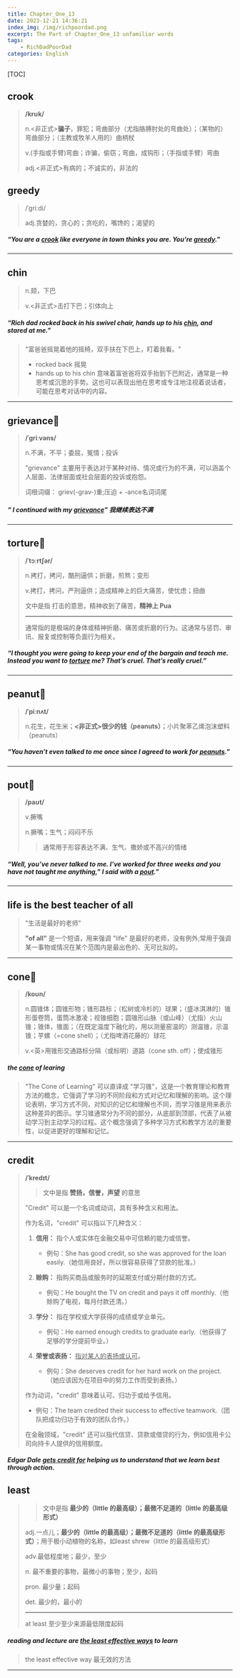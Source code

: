 ```yaml
---
title: Chapter_One_13
date: 2023-12-21 14:36:21
index_img: /img/richpoordad.png
excerpt: The Part of Chapter_One_13 unfamiliar words
tags: 
    - RichDadPoorDad
categories: English
---
```


[TOC]

## crook

> **/krʊk/**
>
> n.<非正式>**骗子**，罪犯；弯曲部分（尤指胳膊肘处的弯曲处）；（某物的）弯曲部分；（主教或牧羊人用的）曲柄杖
> 
>v.(手指或手臂)弯曲；诈骗，偷窃；弯曲，成钩形；（手指或手臂）弯曲
> 
> adj.<非正式>有病的；不诚实的，非法的

## greedy

> /ˈɡriːdi/
>
> adj.贪婪的，贪心的；贪吃的，嘴馋的；渴望的
> 

##### “You are a **<u>crook</u>** like everyone in town thinks you are. You’re **<u>greedy</u>**.”

---

## chin

> n.颏，下巴
> 
>v.<非正式>击打下巴；引体向上
> 

##### “Rich dad rocked back in his swivel chair, hands up to his **<u>chin</u>**, and stared at me.”

> "富爸爸摇晃着他的摇椅，双手扶在下巴上，盯着我看。"
>
> - rocked back 摇晃
> - hands up to his chin  意味着富爸爸将双手抬到下巴附近，通常是一种思考或沉思的手势。这也可以表现出他在思考或专注地注视着说话者，可能在思考对话中的内容。

---

## grievance🚩

> **/ˈɡriːvəns/**
>
> n.不满，不平；委屈，冤情；投诉
>
> "grievance" 主要用于表达对于某种对待、情况或行为的不满，可以涵盖个人层面、法律层面或社会层面的投诉或抱怨。
>
> 词根词缀： griev(-grav-)重;压迫 + -ance名词词尾

##### “ I continued with my **<u>grievance</u>**” 	我继续表达不满

---

## torture🚩

> **/ˈtɔːrtʃər/**
>
> n.拷打，拷问，酷刑逼供；折磨，煎熬；变形
>
> v.拷打，拷问，严刑逼供；造成精神上的巨大痛苦，使忧虑；扭曲
>
> 文中是指 打击的意思，精神收到了痛苦，**精神上 Pua** 
>
> ---
>
> 通常指的是极端的身体或精神折磨、痛苦或折磨的行为。这通常与惩罚、审讯、报复或控制等负面行为相关。

##### “I thought you were going to keep your end of the bargain and teach me. Instead you want to **<u>torture</u>** me? That’s cruel. That’s really cruel.”

---

## peanut🚩

> **/ˈpiːnʌt/**
>
> n.花生，花生米；**<非正式>很少的钱（peanuts）**；小片聚苯乙烯泡沫塑料（peanuts）

##### “You haven’t even talked to me once since I agreed to work for **<u>peanuts</u>**.”

---

## pout🚩

> **/paʊt/**
>
> v.撅嘴
> 
>n.撅嘴；生气；闷闷不乐
> 
> > 通常用于形容表达不满、生气、撒娇或不高兴的情绪
>

##### “Well, you’ve never talked to me. I’ve worked for three weeks and you have not taught me anything,” I said with a **<u>pout</u>**.”

---

## life is the best teacher of all

> "生活是最好的老师"
>
> **"of all"** 是一个短语，用来强调 "life" 是最好的老师，没有例外;常用于强调某一事物或情况在某个范围内是最出色的、无可比拟的。

---

## cone🚩

> **/koʊn/**
>
> n.圆锥体；圆锥形物；锥形路标；（松树或冷杉的）球果；（盛冰淇淋的）锥形蛋卷筒，蛋筒冰激凌；视锥细胞；圆锥形山脉（或山峰）（尤指）火山锥；锥体，锥面；（在既定温度下融化的，用以测量窑温的）测温锥，示温锥；芋螺（=cone shell）；（尤指啤酒花藤的）球花
> 
>v.<英>用锥形交通路标分隔（或标明）道路（cone sth. off）；使成锥形
> 

##### the **<u>cone</u>** of learing

> "The Cone of Learning" 可以直译成 "学习锥"，这是一个教育理论和教育方法的概念，它强调了学习的不同阶段和方式对记忆和理解的影响。这个理论表明，学习方式不同，对知识的记忆和理解也不同，而学习锥是用来表示这种差异的图示。学习锥通常分为不同的部分，从底部到顶部，代表了从被动学习到主动学习的过程。这个概念强调了多种学习方式和教学方法的重要性，以促进更好的理解和记忆。

---

## credit

> **/ˈkredɪt/**
>
> > 文中是指 **赞扬，信誉，声望** 的意思
>
> "Credit" 可以是一个名词或动词，具有多种含义和用法。
>
> 作为名词，"credit" 可以指以下几种含义：
>
> 1. **信用：** 指个人或实体在金融交易中可信赖的能力或信誉。
>    - 例句：She has good credit, so she was approved for the loan easily.（她信用良好，所以很容易获得了贷款的批准。）
>
> 2. **赊购：** 指购买商品或服务时的延期支付或分期付款的方式。
>    - 例句：He bought the TV on credit and pays it off monthly.（他赊购了电视，每月付款还清。）
>
> 3. **学分：** 指在学校或大学获得的成绩或学业单元。
>    - 例句：He earned enough credits to graduate early.（他获得了足够的学分提前毕业。）
>
> 4. **荣誉或表扬：** <u>指对某人的表扬或认可</u>。
>    - 例句：She deserves credit for her hard work on the project.（她应该因为在项目中的努力工作而受到表扬。）
>
> 作为动词，"credit" 意味着认可、归功于或给予信用。
>
> - 例句：The team credited their success to effective teamwork.（团队把成功归功于有效的团队合作。）
>
> 在金融领域，"credit" 还可以指代信贷、贷款或借贷的行为，例如信用卡公司向持卡人提供的信用额度。

##### Edgar Dale <u>gets **credit** for</u> helping us to understand that we learn best through action.

## least

> > 文中是指 	**最少的（little 的最高级）；最微不足道的（little 的最高级形式）**
>
> adj.一点儿；**最少的（little 的最高级）；最微不足道的（little 的最高级形式）**；用于极小动植物的名称，如least shrew（little 的最高级形式）
>
> adv.最低程度地；最少，至少
>
> n.
> 最不重要的事物，最微小的事物；至少，起码
>
> pron.
> 最少量；起码
>
> det.
> 最少的，最小的
>
> ---
>
> at least 至少至少来源最低限度起码

##### reading and lecture are <u>the **least** effective ways</u> to learn

> the least effective way 最无效的方法

---

